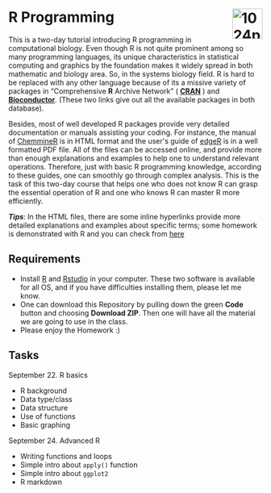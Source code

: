 # R Programming<img src="https://www.r-project.org/Rlogo.png" alt="1024px-R_logo.svg" align="right" alt="" height="60" />

This is a two-day tutorial introducing R programming in computational biology. Even though R is not quite prominent among so many programming languages,  its unique characteristics in statistical computing and graphics by the foundation makes it widely spread in both mathematic and biology area. So, in the systems biology field. R is hard to be replaced with any other language because of its a missive variety of packages in “Comprehensive **R** Archive Network” ( [**CRAN**](https://cran.r-project.org/web/packages/available_packages_by_date.html) ) and [**Bioconductor**](https://www.bioconductor.org/packages/release/bioc/). (These two links give out all the available packages in both database). 

Besides, most of well developed R packages provide very detailed documentation or manuals assisting your coding. For instance, the manual of [ChemmineR](https://www.bioconductor.org/packages/devel/bioc/vignettes/ChemmineR/inst/doc/ChemmineR.html) is in HTML format and the user's guide of [edgeR](https://www.bioconductor.org/packages/release/bioc/vignettes/edgeR/inst/doc/edgeRUsersGuide.pdf) is in a well formatted PDF file. All of the files can be accessed online, and provide more than enough explanations and examples to help one to understand relevant operations. Therefore, just with basic R programming knowledge, according to these guides, one can smoothly go through complex analysis. This is the task of this two-day course that helps one who does not know R can grasp the essential operation of R and one who knows R can master R more efficiently.

***Tips***: In the HTML files, there are some inline hyperlinks provide more detailed explanations and examples about specific terms; some homework is demonstrated with R and you can check from [here](https://cuij.netlify.app/)

## Requirements

* Install [R](https://www.r-project.org/) and [Rstudio](https://rstudio.com/products/rstudio/) in your computer. These two software is available for all OS, and if you have difficulties installing them, please let me know.
* One can download this Repository by pulling down the green **Code** button and choosing **Download ZIP**. Then one will have all the material we are going to use in the class.
* Please enjoy the Homework :)

## Tasks

September 22. R basics

* R background
* Data type/class
* Data structure
* Use of functions
* Basic graphing

September 24. Advanced R

* Writing functions and loops
* Simple intro about `apply()` function
* Simple intro about `ggplot2`
* R markdown